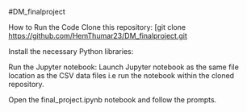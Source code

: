 #DM_finalproject

How to Run the Code Clone this repository: [git clone https://github.com/HemThumar23/DM_finalproject.git

Install the necessary Python libraries:

Run the Jupyter notebook: Launch Jupyter notebook as the same file location as the CSV data files i.e run the notebook within the cloned repository.

Open the final_project.ipynb notebook and follow the prompts.
